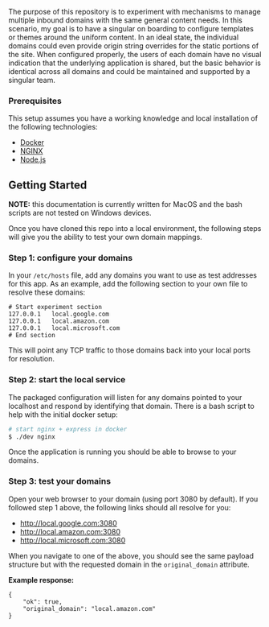 The purpose of this repository is to experiment with mechanisms to manage multiple inbound
domains with the same general content needs. In this scenario, my goal is to have a singular
on boarding to configure templates or themes around the uniform content. In an ideal state,
the individual domains could even provide origin string overrides for the static portions
of the site. When configured properly, the users of each domain have no visual indication
that the underlying application is shared, but the basic behavior is identical across all
domains and could be maintained and supported by a singular team.

### Prerequisites

This setup assumes you have a working knowledge and local installation of the following
technologies:

 * [Docker](https://docker.com)
 * [NGINX](https://nginx.com)
 * [Node.js](https://nodejs.org)

## Getting Started

**NOTE:** this documentation is currently written for MacOS and the bash scripts are not
tested on Windows devices.

Once you have cloned this repo into a local environment, the following steps will give you
the ability to test your own domain mappings.

### Step 1: configure your domains

In your `/etc/hosts` file, add any domains you want to use as test addresses for this app.
As an example, add the following section to your own file to resolve these domains:

```
# Start experiment section
127.0.0.1   local.google.com
127.0.0.1   local.amazon.com
127.0.0.1   local.microsoft.com
# End section
```

This will point any TCP traffic to those domains back into your local ports for resolution.

### Step 2: start the local service

The packaged configuration will listen for any domains pointed to your localhost and respond
by identifying that domain. There is a bash script to help with the initial docker setup:

```sh
# start nginx + express in docker
$ ./dev nginx
```

Once the application is running you should be able to browse to your domains.

### Step 3: test your domains

Open your web browser to your domain (using port 3080 by default). If you followed step 1
above, the following links should all resolve for you:

 * http://local.google.com:3080
 * http://local.amazon.com:3080
 * http://local.microsoft.com:3080

When you navigate to one of the above, you should see the same payload structure but with
the requested domain in the `original_domain` attribute.

**Example response:**
```
{
    "ok": true,
    "original_domain": "local.amazon.com"
}
```
